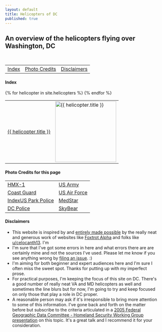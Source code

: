 ```yaml
---
layout: default
title: Helicopters of DC
published: true
---
```


## An overview of the helicopters flying over Washington, DC

<br>
  <center>
 <table style="width:100%">
  <tr>
    <td><a href="#index">Index</a></td>
    <td><a href="#photo-credits">Photo Credits</a></td>
    <td><a href="#dislaimers">Disclaimers</a></td>
  </tr>
</table>
  </center>

#### Index

<table style="width:100%">
  {% for helicopter in site.helicopters %}
    <tr>
      <td>
        <a href="{{ helicopter.url | absolute_url }}">{{ helicopter.title }}</a>
      </td>
      <td>
        <img src="{{ helicopter.image | absolute_url }}" alt="{{ helicopter.title }}" width="200">
      </td>
    </tr>
  {% endfor %}
</table>

#### Photo Credits for this page


 <table style="width:100%">
  <tr>
    <td><a href="https://en.wikipedia.org/wiki/Marine_One#/media/File:VH-3D_Marine_One_over_Washington_DC_May_2005.jpg">HMX-1</></td>
    <td><a href="https://foxtrotalpha.jalopnik.com/these-elite-military-helicopter-units-fly-washingtons-p-1704260996">US Army</></td>
  </tr>
   <tr>
    <td><a href="https://en.wikipedia.org/wiki/File:USCG_HH-65C.jpg">Coast Guard</></td>
    <td><a href="https://commons.wikimedia.org/wiki/Category:1st_Helicopter_Squadron_(United_States_Air_Force)#/media/File:141021-F-CX842-001_The_first_ex-USMC_UH-1N_for_1HS_lands_at_Andrews.jpg">US Air Force</></td>
  </tr>
   <tr>
    <td><a href="https://en.wikipedia.org/wiki/File:U.S._Park_Police_helicopter.JPG">Index</>US Park Police</td>
    <td><a href="https://www.medstarwashington.org/our-services/medstar-heart-vascular-institute/treatments/medstar-rapid-transportation/">MedStar</></td>
  </tr>
   <tr>
    <td><a href="https://www.flickr.com/photos/ep_jhu/35266792364/in/photostream/">DC Police</></td>
    <td><a href="https://twitter.com/stat_medevac/status/817390049927036928">SkyBear</></td>
  </tr>
</table>



#### Disclaimers
* This website is inspired by and [entirely made possible](https://helicoptersofdc.com/credits/) by the really neat and generous work of websites like [Foxtrot Alpha](https://foxtrotalpha.jalopnik.com/) and folks like [u/celocanth13](https://www.reddit.com/user/celocanth13).  I'm
* I'm sure that I've got some errors in here and what errors there are are certainly mine and not the sources I've used.  Please let me know if you see anything wrong by [filing an issue](https://github.com/gbinal/dc-helicopters/issues).  :)
* I'm aiming for both beginner and expert audiences here and I'm sure I often miss the sweet spot.  Thanks for putting up with my imperfect prose.
* For practical purposes, I'm keeping the focus of this site on DC.  There's a good number of really neat VA and MD helicopters as well and sometimes the line blurs but for now, I'm going to try and keep focused on only those that play a role in DC proper.
* A reasonable person may ask if it's irresponsible to bring more attention to some of this information.  I've gone back and forth on the matter before but subscribe to the criteria articulated in a [2005 Federal Geographic Data Committee - Homeland Security Working Group presentation](https://web.archive.org/web/20101122205653/http://www.emforum.org/vforum/lc051116.htm) on this topic.  It's a great talk and I recommend it for your consideration.
